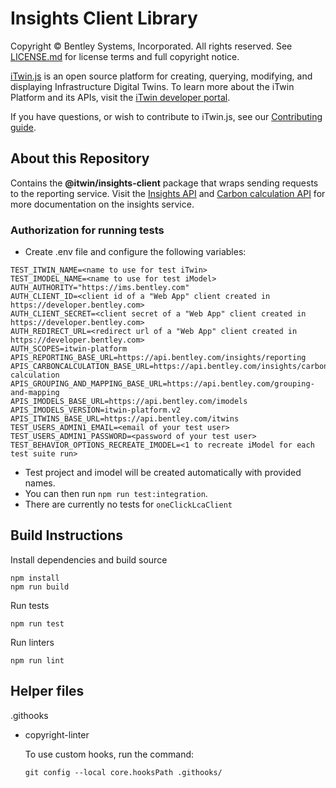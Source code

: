 # Insights Client Library

Copyright © Bentley Systems, Incorporated. All rights reserved. See [LICENSE.md](./LICENSE.md) for license terms and full copyright notice.

[iTwin.js](http://www.itwinjs.org) is an open source platform for creating, querying, modifying, and displaying Infrastructure Digital Twins. To learn more about the iTwin Platform and its APIs, visit the [iTwin developer portal](https://developer.bentley.com/).

If you have questions, or wish to contribute to iTwin.js, see our [Contributing guide](./CONTRIBUTING.md).

## About this Repository

Contains the **@itwin/insights-client** package that wraps sending requests to the reporting service. Visit the [Insights API](https://developer.bentley.com/apis/insights/) and [Carbon calculation API](https://developer.bentley.com/apis/carbon-calculation/) for more documentation on the insights service.

### Authorization for running tests

- Create .env file and configure the following variables:

```
TEST_ITWIN_NAME=<name to use for test iTwin>
TEST_IMODEL_NAME=<name to use for test iModel>
AUTH_AUTHORITY="https://ims.bentley.com"
AUTH_CLIENT_ID=<client id of a "Web App" client created in https://developer.bentley.com>
AUTH_CLIENT_SECRET=<client secret of a "Web App" client created in https://developer.bentley.com>
AUTH_REDIRECT_URL=<redirect url of a "Web App" client created in https://developer.bentley.com>
AUTH_SCOPES=itwin-platform
APIS_REPORTING_BASE_URL=https://api.bentley.com/insights/reporting
APIS_CARBONCALCULATION_BASE_URL=https://api.bentley.com/insights/carbon-calculation
APIS_GROUPING_AND_MAPPING_BASE_URL=https://api.bentley.com/grouping-and-mapping
APIS_IMODELS_BASE_URL=https://api.bentley.com/imodels
APIS_IMODELS_VERSION=itwin-platform.v2
APIS_ITWINS_BASE_URL=https://api.bentley.com/itwins
TEST_USERS_ADMIN1_EMAIL=<email of your test user>
TEST_USERS_ADMIN1_PASSWORD=<password of your test user>
TEST_BEHAVIOR_OPTIONS_RECREATE_IMODEL=<1 to recreate iModel for each test suite run>
```

- Test project and imodel will be created automatically with provided names.
- You can then run `npm run test:integration`.
- There are currently no tests for `oneClickLcaClient`

## Build Instructions

Install dependencies and build source

```
npm install
npm run build
```

Run tests

```
npm run test
```

Run linters

```
npm run lint
```

## Helper files

.githooks

- copyright-linter

  To use custom hooks, run the command:

  ```
  git config --local core.hooksPath .githooks/
  ```
